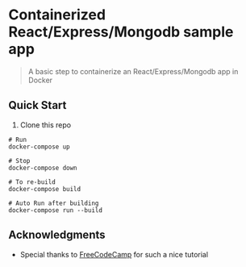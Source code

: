 # Containerized React/Express/Mongodb sample app

> A basic step to containerize an React/Express/Mongodb app in Docker

## Quick Start

1. Clone this repo

```
# Run
docker-compose up

# Stop
docker-compose down

# To re-build
docker-compose build

# Auto Run after building
docker-compose run --build
```

## Acknowledgments

- Special thanks to [FreeCodeCamp](https://medium.freecodecamp.org/create-a-fullstack-react-express-mongodb-app-using-docker-c3e3e21c4074) for such a nice tutorial
